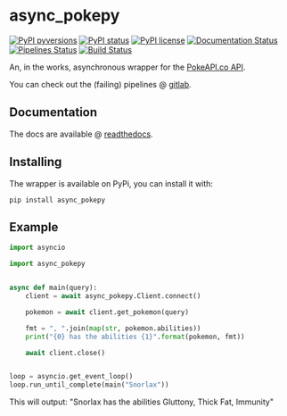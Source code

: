 # async_pokepy

[![PyPI pyversions](https://img.shields.io/pypi/pyversions/async_pokepy.svg)](https://pypi.python.org/pypi/async-pokepy/)
[![PyPI status](https://img.shields.io/pypi/status/async_pokepy.svg)](https://pypi.python.org/pypi/async_pokepy/)
[![PyPI license](https://img.shields.io/pypi/l/async_pokepy.svg)](https://github.com/PendragonLore/async_pokepy/blob/master/LICENSE)
[![Documentation Status](https://readthedocs.org/projects/async-pokepy/badge/?version=master)](https://async-pokepy.readthedocs.io/en/master/?badge=master)
[![Pipelines Status](https://gitlab.com/PendragonLore/async_pokepy/badges/master/pipeline.svg)](https://gitlab.com/PendragonLore/async_pokepy/pipelines)
[![Build Status](https://travis-ci.com/PendragonLore/async_pokepy.svg?branch=master)](https://travis-ci.com/PendragonLore/async_pokepy)

An, in the works, asynchronous wrapper for the [PokeAPI.co API](https://pokeapi.co).

You can check out the (failing) pipelines @ [gitlab](https://gitlab.com/PendragonLore/async_pokepy).

## Documentation

The docs are available @ [readthedocs](https://async-pokepy.readthedocs.io/en/master/).

## Installing

The wrapper is available on PyPi, you can install it with:

``pip install async_pokepy``

## Example

```python
import asyncio

import async_pokepy


async def main(query):
    client = await async_pokepy.Client.connect()

    pokemon = await client.get_pokemon(query)

    fmt = ", ".join(map(str, pokemon.abilities))
    print("{0} has the abilities {1}".format(pokemon, fmt))

    await client.close()


loop = asyncio.get_event_loop()
loop.run_until_complete(main("Snorlax"))
```

This will output: "Snorlax has the abilities Gluttony, Thick Fat, Immunity"
